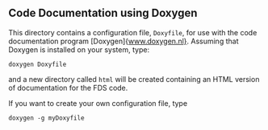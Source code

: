 ## Code Documentation using Doxygen

This directory contains a configuration file, `Doxyfile`, for use with the code documentation program [Doxygen]{www.doxygen.nl}. Assuming that Doxygen is installed on your system, type:
```
doxygen Doxyfile
```
and a new directory called `html` will be created containing an HTML version of documentation for the FDS code.

If you want to create your own configuration file, type
```
doxygen -g myDoxyfile
```
